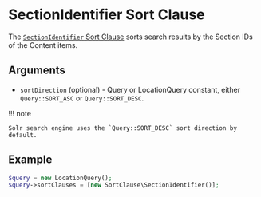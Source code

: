 # SectionIdentifier Sort Clause

The [`SectionIdentifier` Sort Clause](https://github.com/ezsystems/ezpublish-kernel/blob/v7.5.6/eZ/Publish/API/Repository/Values/Content/Query/SortClause/SectionIdentifier.php)
sorts search results by the Section IDs of the Content items.

## Arguments

- `sortDirection` (optional) - Query or LocationQuery constant, either `Query::SORT_ASC` or `Query::SORT_DESC`.

!!! note

    Solr search engine uses the `Query::SORT_DESC` sort direction by default.

## Example

``` php
$query = new LocationQuery();
$query->sortClauses = [new SortClause\SectionIdentifier()];
```
